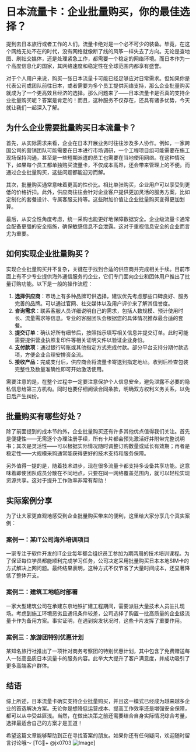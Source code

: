 # 日本流量卡：企业批量购买，你的最佳选择？

提到去日本旅行或者工作的人们，流量卡绝对是一个必不可少的装备。毕竟，在这个网络无处不在的时代，没有网络就像断了线的风筝一样失去了方向。无论是查地图、刷社交媒体，还是处理紧急工作，都需要一个稳定的网络环境。而日本作为一个高度信息化的国家，其网络速度和稳定性在全球范围内都享有盛誉。

对于个人用户来说，购买一张日本流量卡可能已经足够应对日常需求。但如果你是代表公司或团队前往日本，或者需要为多个员工提供网络支持，那么企业批量购买就成为了一个更高效且经济的选择。那么问题来了——日本流量卡是否真的支持企业批量购买呢？答案是肯定的！而且，这种服务不仅存在，还具有诸多优势，今天就让我们一起深入了解。

## 为什么企业需要批量购买日本流量卡？

首先，从实际需求来看，企业在日本开展业务时往往涉及多人协作。例如，一家跨国公司的营销团队可能需要在日本进行市场调研，一个工程项目组可能需要在施工现场保持沟通，甚至是一些短期派遣的员工也需要在当地使用网络。在这种情况下，如果每个员工都单独购买流量卡，不仅成本高昂，还会带来管理上的不便。而通过企业批量购买，这些问题都能迎刃而解。

其次，批量购买通常意味着更高的性价比。相比单张购买，企业用户可以享受到更低的价格折扣。此外，供应商往往会针对企业客户提供更加灵活的服务方案，比如定制化的套餐设计、专属客服支持等。这些附加价值让企业批量购买变得更加划算。

最后，从安全性角度考虑，统一采购也能更好地保障数据安全。企业级流量卡通常会配备更强的安全措施，确保敏感信息不会泄露。这对于重视信息安全的企业而言尤为重要。

## 如何实现企业批量购买？

实现企业批量购买并不复杂，关键在于找到合适的供应商并完成相关手续。目前市面上有不少专业提供海外通信服务的企业，它们专门面向企业和团体用户推出了批量订购功能。以下是一般的操作流程：

1. **选择供应商**：市场上有多种品牌可供选择，建议优先考虑那些口碑良好、服务完善的品牌。可以通过官网、社交媒体以及用户评价来了解其信誉度。
2. **咨询需求**：联系客服人员详细说明自己的需求，包括人数规模、预计使用时长、流量需求等信息。专业的客服团队会根据您的具体情况推荐最合适的套餐。
3. **提交订单**：确认好所有细节后，按照指示填写相关信息并提交订单。此时可能需要提供营业执照复印件等相关证明文件以验证企业身份。
4. **支付款项**：通过银行转账或其他指定方式完成付款。部分平台支持分期付款选项，方便企业合理安排资金流。
5. **接收产品**：完成支付后，供应商会将流量卡寄送到指定地址。收到后检查包装完整性及数量准确性即可开始激活使用。

需要注意的是，在整个过程中一定要注意保护个人信息安全，避免泄露不必要的隐私信息给第三方机构。同时也要仔细阅读合同条款，明确双方权利义务关系，以免日后产生纠纷。

## 批量购买有哪些好处？

除了前面提到的成本节约外，企业批量购买还有许多其他优点值得我们关注。首先是便捷性——无需逐个办理注册手续，所有卡片都会预先激活好并附带完整说明书；其次是灵活性——可以根据实际情况随时调整订购数量或延长有效期；再者是稳定性——大规模采购通常能获得更好的技术支持和服务保障。

另外值得一提的是，随着技术进步，现在很多流量卡都支持多设备共享功能。这意味着即使团队成员分散在不同地点，只要在同一网络覆盖范围内，就可以轻松实现资源共享。这对于提升工作效率非常有帮助！

## 实际案例分享

为了让大家更直观地感受到企业批量购买带来的便利，这里给大家分享几个真实案例：

### 案例一：某IT公司海外培训项目
一家专注于软件开发的IT企业每年都会组织员工参加为期两周的技术培训课程。为了保证每位学员都能顺利完成学习任务，公司决定采用批量购买日本本地SIM卡的方式解决上网问题。最终结果表明，这种方式不仅节省了大量时间成本，还显著降低了整体开支。

### 案例二：建筑工地临时部署
一家大型建筑公司在承建东京地铁扩建工程期间，需要派驻大量技术人员驻扎现场。考虑到施工环境恶劣且通讯条件较差，公司选择了购置一批高质量的企业级流量卡作为备用方案。事实证明，在遇到突发状况时，这些卡片发挥了重要作用。

### 案例三：旅游团特别优惠计划
某知名旅行社推出了一项针对商务考察团的特别优惠计划，其中包含了免费赠送每人一张高品质日本流量卡的服务内容。此举大大提升了客户满意度，并成功吸引了更多高端客户群体。

## 结语

综上所述，日本流量卡确实支持企业批量购买，并且这一模式已经成为越来越多企业的首选解决方案。无论你是想降低运营成本、提高工作效率还是增强安全保障，都可以从中受益匪浅。当然，在做出决策之前还需要结合自身实际情况综合考量，选择最适合自己的方案才是王道！

希望这篇文章能够帮助到正在寻找答案的朋友。如果你还有任何疑问，欢迎随时留言讨论哦～ [TG💪+ @jx0703 ![Image](https://github.com/user-attachments/assets/dbca1d08-cadb-493c-b0ec-ad6f7a83f270)]